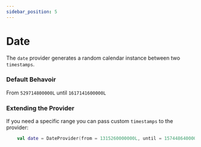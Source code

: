 ```yaml
---
sidebar_position: 5
---
```


# Date

The `date` provider generates a random calendar instance between two `timestamps`.

### Default Behavoir
From `529714800000L` until `1617141600000L`

### Extending the Provider

If you need a specific range you can pass custom `timestamps` to the provider:

```kotlin
    val date = DateProvider(from = 1315260000000L, until = 1574486400000L).get()
    
```
